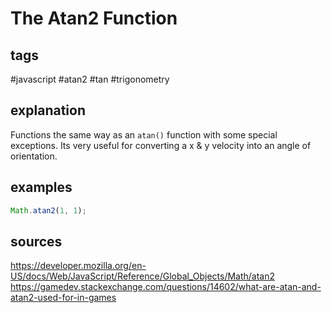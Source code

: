 # The Atan2 Function
## tags
#javascript #atan2 #tan #trigonometry 

## explanation
Functions the same way as an `atan()` function with some special exceptions. Its very useful for converting a x & y velocity into an angle of orientation. 

## examples
```javascript
Math.atan2(1, 1);
```

## sources
https://developer.mozilla.org/en-US/docs/Web/JavaScript/Reference/Global_Objects/Math/atan2
https://gamedev.stackexchange.com/questions/14602/what-are-atan-and-atan2-used-for-in-games
